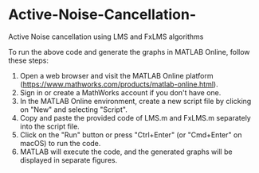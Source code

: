 # Active-Noise-Cancellation-
Active Noise cancellation using LMS and FxLMS algorithms


To run the above code and generate the graphs in MATLAB Online, follow these steps:

1. Open a web browser and visit the MATLAB Online platform (https://www.mathworks.com/products/matlab-online.html).
2. Sign in or create a MathWorks account if you don't have one.
3. In the MATLAB Online environment, create a new script file by clicking on "New" and selecting "Script".
4. Copy and paste the provided code of LMS.m and FxLMS.m separately into the script file.
5. Click on the "Run" button or press "Ctrl+Enter" (or "Cmd+Enter" on macOS) to run the code.
6. MATLAB will execute the code, and the generated graphs will be displayed in separate figures.
